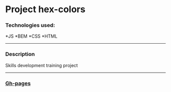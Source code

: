 # Project hex-colors

### Technologies used:
*JS
*BEM
*CSS
*HTML
___
### Description

Skills development training project

___
### [Gh-pages]((https://dardog.github.io/simpleProjects-hex-colors/))
